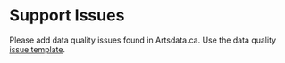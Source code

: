 Support Issues
==============
Please add data quality issues found in Artsdata.ca. Use the data quality [issue template](https://github.com/artsdata-stewards/support-issues/issues/new?labels=data+quality&template=bug_report.md).
